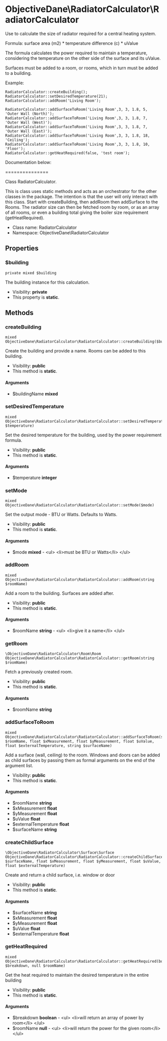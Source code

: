 ObjectiveDane\RadiatorCalculator\RadiatorCalculator
===============

Use to calculate the size of radiator required for a central heating system.

Formula: surface area (m2) * temperature difference (c) * uValue

The formula calculates the power required to maintain a temperature, considering the temperature on the other side of the surface and its uValue.

Surfaces must be added to a room, or rooms, which in turn must be added to a building.

Example:

    RadiatorCalculator::createBuilding();
    RadiatorCalculator::setDesiredTemperature(21);
    RadiatorCalculator::addRoom('Living Room');

    RadiatorCalculator::addSurfaceToRoom('Living Room',3, 3, 1.8, 5, 'Outer Wall (North)');
    RadiatorCalculator::addSurfaceToRoom('Living Room',3, 3, 1.8, 7, 'Outer Wall (West)');
    RadiatorCalculator::addSurfaceToRoom('Living Room',3, 3, 1.8, 7, 'Outer Wall (East)');
    RadiatorCalculator::addSurfaceToRoom('Living Room',3, 3, 1.8, 18, 'Ceiling');
    RadiatorCalculator::addSurfaceToRoom('Living Room',3, 3, 1.8, 10, 'Floor');
    RadiatorCalculator::getHeatRequired(false, 'test room');
    
Documentation below:

===============


Class RadiatorCalculator.

This is class uses static methods and acts as an orchestrator for the other classes in the package.
The intention is that the user will only interact with this class.  Start with createBuilding, then addRoom then addSurface to the Rooms.
The radiator size can then be fetched room by room, or as an array of all rooms, or even a building total giving the boiler size requirement (getHeatRequired).


* Class name: RadiatorCalculator
* Namespace: ObjectiveDane\RadiatorCalculator





Properties
----------


### $building

    private mixed $building

The building instance for this calculation.



* Visibility: **private**
* This property is **static**.


Methods
-------


### createBuilding

    mixed ObjectiveDane\RadiatorCalculator\RadiatorCalculator::createBuilding($buildingName)

Create the building and provide a name.  Rooms can be added to this building.



* Visibility: **public**
* This method is **static**.


#### Arguments
* $buildingName **mixed**



### setDesiredTemperature

    mixed ObjectiveDane\RadiatorCalculator\RadiatorCalculator::setDesiredTemperature(integer $temperature)

Set the desired temperature for the building, used by the power requirement formula.



* Visibility: **public**
* This method is **static**.


#### Arguments
* $temperature **integer**



### setMode

    mixed ObjectiveDane\RadiatorCalculator\RadiatorCalculator::setMode($mode)

Set the output mode - BTU or Watts. Defaults to Watts.



* Visibility: **public**
* This method is **static**.


#### Arguments
* $mode **mixed** - &lt;ul&gt;
&lt;li&gt;must be BTU or Watts&lt;/li&gt;
&lt;/ul&gt;



### addRoom

    mixed ObjectiveDane\RadiatorCalculator\RadiatorCalculator::addRoom(string $roomName)

Add a room to the building.  Surfaces are added after.



* Visibility: **public**
* This method is **static**.


#### Arguments
* $roomName **string** - &lt;ul&gt;
&lt;li&gt;give it a name&lt;/li&gt;
&lt;/ul&gt;



### getRoom

    \ObjectiveDane\RadiatorCalculator\Room\Room ObjectiveDane\RadiatorCalculator\RadiatorCalculator::getRoom(string $roomName)

Fetch a previously created room.



* Visibility: **public**
* This method is **static**.


#### Arguments
* $roomName **string**



### addSurfaceToRoom

    mixed ObjectiveDane\RadiatorCalculator\RadiatorCalculator::addSurfaceToRoom(string $roomName, float $xMeasurement, float $yMeasurement, float $uValue, float $externalTemperature, string $surfaceName)

Add a surface (wall, ceiling) to the room.  Windows and doors can be added as child surfaces by passing them as formal arguments on the end of the argument list.



* Visibility: **public**
* This method is **static**.


#### Arguments
* $roomName **string**
* $xMeasurement **float**
* $yMeasurement **float**
* $uValue **float**
* $externalTemperature **float**
* $surfaceName **string**



### createChildSurface

    \ObjectiveDane\RadiatorCalculator\Surface\Surface ObjectiveDane\RadiatorCalculator\RadiatorCalculator::createChildSurface(string $surfaceName, float $xMeasurement, float $yMeasurement, float $uValue, float $externalTemperature)

Create and return a child surface, i.e. window or door



* Visibility: **public**
* This method is **static**.


#### Arguments
* $surfaceName **string**
* $xMeasurement **float**
* $yMeasurement **float**
* $uValue **float**
* $externalTemperature **float**



### getHeatRequired

    mixed ObjectiveDane\RadiatorCalculator\RadiatorCalculator::getHeatRequired(boolean $breakdown, null $roomName)

Get the heat required to maintain the desired temperature in the entire building



* Visibility: **public**
* This method is **static**.


#### Arguments
* $breakdown **boolean** - &lt;ul&gt;
&lt;li&gt;will return an array of power by room&lt;/li&gt;
&lt;/ul&gt;
* $roomName **null** - &lt;ul&gt;
&lt;li&gt;will return the power for the given room&lt;/li&gt;
&lt;/ul&gt;


